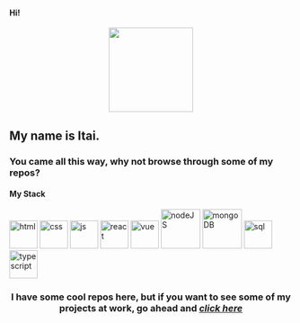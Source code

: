 
 
#### Hi!
<div id="header" align="center">
 
<img height="150px"  src="https://media.giphy.com/media/lJbftRexn8eBGjLOkN/giphy.gif" />
</div>
<h2>My name is Itai.</h2>
<h3>You came all this way, why not browse through some of my repos?</h3>
  <h4>My Stack</h4>

  <p><img src="https://user-images.githubusercontent.com/45075787/173443553-9b450edd-02e3-43fe-b0e8-8dbcb1b1c55c.png" title="html" alt="html" width="50px" />
    <img src="https://user-images.githubusercontent.com/45075787/173445963-9e26c3b8-3ea9-4711-a89f-9c19bfb0d65a.png" width="50px" alt="css" title="css">  
      <img src="https://user-images.githubusercontent.com/45075787/173446021-de4bc117-c68c-49a0-a2d6-45e62a9b881e.png" width="50px" alt="js" title="javascript">
    <img src="https://user-images.githubusercontent.com/45075787/173448244-c8f448bf-3f61-43e5-b9f6-60ba4a7a6710.png" title="React" width="50px" alt="react">
      <img src="https://user-images.githubusercontent.com/45075787/173446018-2a7692f6-49e9-4e56-bd89-968b2438513b.png" title="Vue" width="50px" alt="vue">
      <img src="https://user-images.githubusercontent.com/45075787/173446011-f2f046ce-4a85-461c-96bd-f70008d08e8c.png" title="node.JS" width="70px" alt="nodeJS">
      <img src="https://user-images.githubusercontent.com/45075787/173446008-a6352623-b674-42ac-9ca4-42c92e9156eb.png" title="mongoDB" width="70px" alt="mongoDB">
      <img src="https://user-images.githubusercontent.com/45075787/173446016-e58244a6-fe67-4e42-b434-87795fe7d68e.png" title="sql" width="50px" alt="sql">
  <img src="https://user-images.githubusercontent.com/45075787/173448757-2dc918c3-df75-466f-ba67-196087710e1a.png" alt="typescript" title="typescript" width="50px">
    </p>
    <h3>
 <p align="center">
I have some cool repos here, but if you want to see some of my projects at work, go ahead and
<a href="https://itai-rozen-portfolio.netlify.app/"><strong>
  <em>click here</em></strong>
</a>
</h3>
</p>


